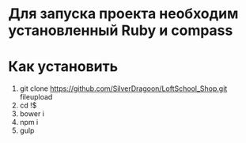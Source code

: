 # Для запуска проекта необходим установленный Ruby и compass

# Как установить

1. git clone https://github.com/SilverDragoon/LoftSchool_Shop.git fileupload
2. cd !$
3. bower i
4. npm i
5. gulp


